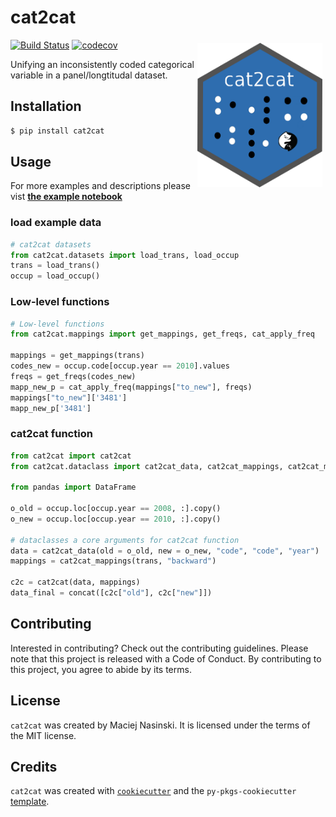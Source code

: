 # cat2cat 
<a href='https://github.com/polkas/py-cat2cat'><img src='https://raw.githubusercontent.com/Polkas/cat2cat/master/man/figures/cat2cat_logo.png' align="right" width="200px" style="margin:5px;"/></a>
[![Build Status](https://github.com/polkas/py-cat2cat/workflows/ci-cd/badge.svg)](https://github.com/polkas/py-cat2cat/actions)
[![codecov](https://codecov.io/gh/Polkas/py-cat2cat/branch/main/graph/badge.svg)](https://codecov.io/gh/Polkas/py-cat2cat)

Unifying an inconsistently coded categorical variable in a panel/longtitudal dataset.

## Installation

```bash
$ pip install cat2cat
```

## Usage

For more examples and descriptions please vist [**the example notebook**](https://py-cat2cat.readthedocs.io/en/latest/example.html)

### load example data

```python
# cat2cat datasets
from cat2cat.datasets import load_trans, load_occup
trans = load_trans()
occup = load_occup()
```

### Low-level functions

```python
# Low-level functions
from cat2cat.mappings import get_mappings, get_freqs, cat_apply_freq

mappings = get_mappings(trans)
codes_new = occup.code[occup.year == 2010].values
freqs = get_freqs(codes_new)
mapp_new_p = cat_apply_freq(mappings["to_new"], freqs)
mappings["to_new"]['3481']
mapp_new_p['3481']
```

### cat2cat function

```python
from cat2cat import cat2cat
from cat2cat.dataclass import cat2cat_data, cat2cat_mappings, cat2cat_ml

from pandas import DataFrame

o_old = occup.loc[occup.year == 2008, :].copy()
o_new = occup.loc[occup.year == 2010, :].copy()

# dataclasses a core arguments for cat2cat function
data = cat2cat_data(old = o_old, new = o_new, "code", "code", "year")
mappings = cat2cat_mappings(trans, "backward")

c2c = cat2cat(data, mappings)
data_final = concat([c2c["old"], c2c["new"]])
```

## Contributing

Interested in contributing? Check out the contributing guidelines. Please note that this project is released with a Code of Conduct. By contributing to this project, you agree to abide by its terms.

## License

`cat2cat` was created by Maciej Nasinski. It is licensed under the terms of the MIT license.

## Credits

`cat2cat` was created with [`cookiecutter`](https://cookiecutter.readthedocs.io/en/latest/) and the `py-pkgs-cookiecutter` [template](https://github.com/py-pkgs/py-pkgs-cookiecutter).
